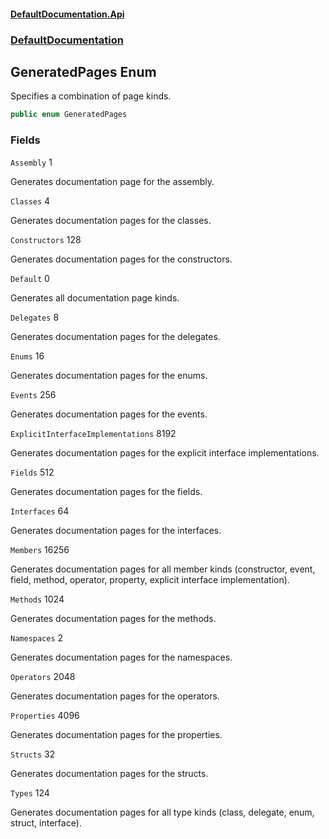 #### [DefaultDocumentation.Api](index.md 'index')
### [DefaultDocumentation](index.md#DefaultDocumentation 'DefaultDocumentation')

## GeneratedPages Enum

Specifies a combination of page kinds.

```csharp
public enum GeneratedPages
```
### Fields

<a name='DefaultDocumentation.GeneratedPages.Assembly'></a>

`Assembly` 1

Generates documentation page for the assembly.

<a name='DefaultDocumentation.GeneratedPages.Classes'></a>

`Classes` 4

Generates documentation pages for the classes.

<a name='DefaultDocumentation.GeneratedPages.Constructors'></a>

`Constructors` 128

Generates documentation pages for the constructors.

<a name='DefaultDocumentation.GeneratedPages.Default'></a>

`Default` 0

Generates all documentation page kinds.

<a name='DefaultDocumentation.GeneratedPages.Delegates'></a>

`Delegates` 8

Generates documentation pages for the delegates.

<a name='DefaultDocumentation.GeneratedPages.Enums'></a>

`Enums` 16

Generates documentation pages for the enums.

<a name='DefaultDocumentation.GeneratedPages.Events'></a>

`Events` 256

Generates documentation pages for the events.

<a name='DefaultDocumentation.GeneratedPages.ExplicitInterfaceImplementations'></a>

`ExplicitInterfaceImplementations` 8192

Generates documentation pages for the explicit interface implementations.

<a name='DefaultDocumentation.GeneratedPages.Fields'></a>

`Fields` 512

Generates documentation pages for the fields.

<a name='DefaultDocumentation.GeneratedPages.Interfaces'></a>

`Interfaces` 64

Generates documentation pages for the interfaces.

<a name='DefaultDocumentation.GeneratedPages.Members'></a>

`Members` 16256

Generates documentation pages for all member kinds (constructor, event, field, method, operator, property, explicit interface implementation).

<a name='DefaultDocumentation.GeneratedPages.Methods'></a>

`Methods` 1024

Generates documentation pages for the methods.

<a name='DefaultDocumentation.GeneratedPages.Namespaces'></a>

`Namespaces` 2

Generates documentation pages for the namespaces.

<a name='DefaultDocumentation.GeneratedPages.Operators'></a>

`Operators` 2048

Generates documentation pages for the operators.

<a name='DefaultDocumentation.GeneratedPages.Properties'></a>

`Properties` 4096

Generates documentation pages for the properties.

<a name='DefaultDocumentation.GeneratedPages.Structs'></a>

`Structs` 32

Generates documentation pages for the structs.

<a name='DefaultDocumentation.GeneratedPages.Types'></a>

`Types` 124

Generates documentation pages for all type kinds (class, delegate, enum, struct, interface).